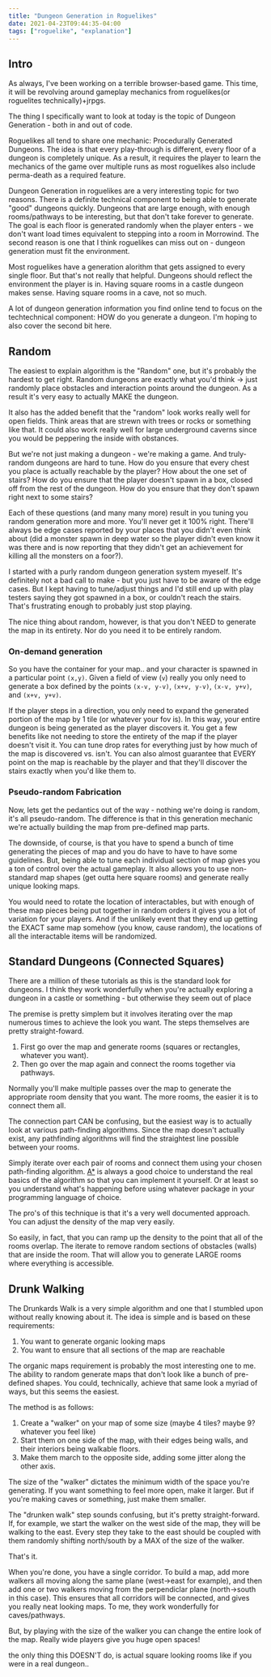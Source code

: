 ```yaml
---
title: "Dungeon Generation in Roguelikes"
date: 2021-04-23T09:44:35-04:00
tags: ["roguelike", "explanation"]
---
```



## Intro  
As always, I've been working on a terrible browser-based game. This time, it
will be revolving around gameplay mechanics from roguelikes(or roguelites
technically)+jrpgs.

The thing I specifically want to look at today is the topic of Dungeon
Generation - both in and out of code.

Roguelikes all tend to share one mechanic: Procedurally Generated Dungeons. The
idea is that every play-through is different, every floor of a dungeon is
completely unique. As a result, it requires the player to learn the mechanics of
the game over multiple runs as most roguelikes also include perma-death as a
required feature.

Dungeon Generation in roguelikes are a very interesting topic for two reasons.
There is a definite technical component to being able to generate "good"
dungeons quickly. Dungeons that are large enough, with enough rooms/pathways to
be interesting, but that don't take forever to generate. The goal is each floor
is generated randomly when the player enters - we don't want load times
equivalent to stepping into a room in Morrowind. The second reason is one that I
think roguelikes can miss out on - dungeon generation must fit the environment. 

Most roguelikes have a generation alorithm that gets assigned to every single
floor. But that's not really that helpful. Dungeons should reflect the
environment the player is in. Having square rooms in a castle dungeon makes
sense. Having square rooms in a cave, not so much. 

A lot of dungeon generation information you find online tend to focus on the
techtechnical component: HOW do you generate a dungeon. I'm hoping to also cover
the second bit here.

## Random
The easiest to explain algorithm is the "Random" one, but it's probably the
hardest to get right. Random dungeons are exactly what you'd think -> just
randomly place obstacles and interaction points around the dungeon. As a result
it's very easy to actually MAKE the dungeon. 

It also has the added benefit that the "random" look works really well for open
fields. Think areas that are strewn with trees or rocks or something like that.
It could also work really well for large underground caverns since you would be
peppering the inside with obstances.

But we're not just making a dungeon - we're making a game. And truly-random
dungeons are hard to tune. How do you ensure that every chest you place is
actually reachable by the player? How about the one set of stairs? How do you
ensure that the player doesn't spawn in a box, closed off from the rest of the
dungeon. How do you ensure that they don't spawn right next to some stairs?

Each of these questions (and many many more) result in you tuning you random
generation more and more. You'll never get it 100% right. There'll always be
edge cases reported by your places that you didn't even think about (did a
monster spawn in deep water so the player didn't even know it was there and is
now reporting that they didn't get an achievement for killing all the monsters
on a foor?).

I started with a purly random dungeon generation system myeself. It's definitely
not a bad call to make - but you just have to be aware of the edge cases. But I
kept having to tune/adjust things and I'd still end up with play testers saying
they got spawned in a box, or couldn't reach the stairs. That's frustrating
enough to probably just stop playing.

The nice thing about random, however, is that you don't NEED to generate the map
in its entirety. Nor do you need it to be entirely random.


### On-demand generation
So you have the container for your map.. and your character is spawned in a
particular point `(x,y)`. Given a field of view (`v`) really you only need to
generate a box defined by the points `(x-v, y-v)`, `(x+v, y-v)`, `(x-v, y+v)`,
and `(x+v, y+v)`.

If the player steps in a direction, you only need to expand the generated
portion of the map by 1 tile (or whatever your fov is). In this way, your entire
dungeon is being generated as the player discovers it. You get a few benefits
like not needing to store the entirety of the map if the player doesn't visit
it. You can tune drop rates for everything just by how much of the map is
discovered vs. isn't. You can also almost guarantee that EVERY point on the map is
reachable by the player and that they'll discover the stairs exactly when you'd
like them to.

### Pseudo-random Fabrication
Now, lets get the pedantics out of the way - nothing we're doing is random, it's
all pseudo-random. The difference is that in this generation mechanic we're
actually building the map from pre-defined map parts. 

The downside, of course, is that you have to spend a bunch of time generating
the pieces of map and you do have to have to have some guidelines. But, being
able to tune each individual section of map gives you a ton of control over the
actual gameplay. It also allows you to use non-standard map shapes (get outta
here square rooms) and generate really unique looking maps.

You would need to rotate the location of interactables, but with enough of these
map pieces being put together in random orders it gives you a lot of variation
for your players. And if the unlikely event that they end up getting the EXACT
same map somehow (you know, cause random), the locations of all the interactable
items will be randomized.

## Standard Dungeons (Connected Squares)  
There are a million of these tutorials as this is the standard look for
dungeons. I think they work wonderfully when you're actually exploring a dungeon
in a castle or something - but otherwise they seem out of place

The premise is pretty simplem but it involves iterating over the map numerous
times to achieve the look you want. The steps themselves are pretty
straight-foward.

1. First go over the map and generate rooms (squares or rectangles, whatever you
   want).
2. Then go over the map again and connect the rooms together via pathways. 

Normally you'll make multiple passes over the map to generate the appropriate
room density that you want. The more rooms, the easier it is to connect them
all.

The connection part CAN be confusing, but the easiest way is to actually look at
various path-finding algorithms. Since the map doesn't actually exist, any
pathfinding algorithms will find the straightest line possible between your
rooms. 

Simply iterate over each pair of rooms and connect them using your chosen
path-finding algorithm. [A\*](https://csis.pace.edu/~benjamin/teaching/cs627/webfiles/Astar.pdf) 
is always a good choice to understand the real basics of the algorithm so that
you can implement it yourself. Or at least so you understand what's happening
before using whatever package in your programming language of choice.

The pro's of this technique is that it's a very well documented approach. You
can adjust the density of the map very easily. 

So easily, in fact, that you can ramp up the density to the point that all of
the rooms overlap. The iterate to remove random sections of obstacles (walls)
that are inside the room. That will allow you to generate LARGE rooms where
everything is accessible.

## Drunk Walking
The Drunkards Walk is a very simple algorithm and one that I stumbled upon 
without really knowing about it. The idea is simple and is based on these requirements:  

1. You want to generate organic looking maps
2. You want to ensure that all sections of the map are reachable

The organic maps requirement is probably the most interesting one to me. The
ability to random generate maps that don't look like a bunch of pre-defined
shapes. You could, technically, achieve that same look a myriad of ways, but
this seems the easiest.

The method is as follows:  
1. Create a "walker" on your map of some size (maybe 4 tiles? maybe 9? whatever
   you feel like)
2. Start them on one side of the map, with their edges being walls, and their
   interiors being walkable floors.
3. Make them march to the opposite side, adding some jitter along the other
   axis.

The size of the "walker" dictates the minimum width of the space you're
generating. If you want something to feel more open, make it larger. But if
you're making caves or something, just make them smaller.

The "drunken walk" step sounds confusing, but it's pretty straight-forward. If,
for example, we start the walker on the west side of the map, they will be
walking to the east. Every step they take to the east should be coupled with
them randomly shifting north/south by a MAX of the size of the walker.

That's it.

When you're done, you have a single corridor. To build a map, add more walkers 
all moving along the same plane (west->east for example), and then add one or
two walkers moving from the perpendiclar plane (north->south in this case). This
ensures that all corridors will be connected, and gives you really neat looking
maps. To me, they work wonderfully for caves/pathways. 


But, by playing with the size of the walker you can change the entire look of
the map. Really wide players give you huge open spaces! 

the only thing this DOESN'T do, is actual square looking rooms like if you were
in a real dungeon..

